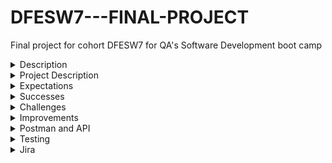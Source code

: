 # DFESW7---FINAL-PROJECT
Final project for cohort DFESW7 for QA's Software Development boot camp
<details>
  <summary> Description </Summary>

  ## Why are we doing this?

  For the final project of our DfE Software Development bootcamp we were tasked with creating a fully functioning API.

This API must include:
* Full CRUD functionality
* Sensible back-end package structure
* Unit and integration testing
* Reasonable test coverage of the API (60% minimum - 80% as a stretch goal)
* A GitHub Repository utilising a consistent feature-branch model
* The API compiled into a .jar file present in the root folder

Precise documentation of this project is also a requirement, of which this README is a part of.

### Resources used
* Java
* Spring Boot
* MySQL
* Maven
* Postman
* Jira
* GitBash
* GitHub
* Junit
</details>

<details>
  <summary> Project Description </summary>
  
### My Project - Video game repository
For my final project I decided to create a video games database. I decided on this topic because I have an active interest in gaming
so populating the database would be easy as I have a knowledge base of the subject. Each video game entity requires the following fields:
* An auto-generated ID
* A title
* A developer name
* A publisher name
* Original release date
* Platform (Console, PC) it is available on

I took some inspiration from the website GiantBomb.com which aside from being a news aggregator also acts as an encyclopedia of video games. 
I have used JPA for the repository and the data then persists inside of MySQL. I have used Postman to test my CRUD functioality and will be using
H2 as on-memory database for testing purposes
 </details> 

<details>
  <summary> Expectations </summary>
  
## How I expected the challenge to go.
I expected the challenge to be tough. In previous weeks I had struggled to grasp the importance of CRUD functionality and sending requests via Postman so
I was initally hesitant as the project spec revolved heavily around those concepts. As well, as I hadn't used MySQL much I was concerned that there would be gaps in
my knowledge that might potentially form a large blocker. However, I believed that if I was able to overcome these hurdles the rest of the project would run smoothly as the documentation side of things was something I felt comfortable with. I was also confident in my skills using Jira, GitBash, and GitHub. As I was comfortable using the aforementioned resources I felt optimistic about my ability to modularise my workflow, so I didn't overburden myself by trying to build too much code at the same time. I felt the best way to do this was to document alongside my coding, whilst also working through concepts I didn't understand well using the documents given to me by QA to reinforce my knowledge.
</details>

<details>
  <summary> Successes </summary>
  
## What went well?
Surprisingly, the challnges I described above are the parts of the project that went the smoothest for me. Being able to access the QA community website in order to re familiarise myself with the concepts proved incredibly successful and led to me being able to complete CRUD functionality and Postman communication tests being completed within the same day. This free'd up a large amount of time that I had allocated to myself in order to achieve this task so I was able to implement the stretch goal of adding a custom exception to my code. I also feel that my Jira board was incredibly useful, by being able to track tasks individually I was able to build my project in small chunks which stopped me overwhelming myself by setting unreasonable goals. The majority of Testing went well, and I was able to achieve over 80% coverage of main.
</details>
  
 <details>
  <summary> Challenges </summary>
  
## What didn't go as planned
The biggest problem I encountered was getting data to persist within MySQL. Although I was able to use Postman for my CRUD functionality I was unable to get the data to then persist outside of that in the MySQL schema. I managed to fix this by creating a new table from within my IDE to MySQL after that was able to successfully get the data to persist. I also had a smaller problem where instead of storing my data within a JPA repository, I had coded it to store within an array list but this was fairly simple problem to fix. Unfortunately, I also was accidentally doing test coverage on production instead of dev, which let to some compilation errors lkater when trying to package my app with Maven. To fix this, I checked for any persistant data in MySQL that was causing testing errors, used Postman to delete it, and then was able to succesfully package my app.

I also at one point locally messed up the feature branch of my project, and uploaded it to GitHub. After calming down I locally cloned the Develop branch into a new folder, and deleted the feature branch on Github. Using this new locally cloned folder I then created new branches to match my github repository and set the upstream to connect them. From here I was able to successfully push new commits to my repo

I also had quite a large problem getting my IDE to recognise my .jar package, which turned out to be related to me having two .gitignores, with both of them being read. This was a simple problem to fix, but a difficult one to identify. Changing the contents of my 2 gitignores allowed me to correctly stage and commit my finished .jar of my app.
</details>

<details>
  <summary> Improvements </summary>
  
## Possible improvements for future revisions of the project
In retrospect, I believe there are a couple of major improvements I could make for the next project I do, and these mainly relate to my testing and the way in which I work.
Applying a test driven development philosophy from the beginning would save me from overwhelming myself during my testing phase as I could modularise this workflow alongside the actual development of my app. Testing by far took up more time than I expected it to and this began to eat into the final documentation and packaging stages of my app. With this experience I would definitely make sure I test alongside the code I write. 
</details>

<details>
  <summary> Postman and API </summary>

  ## Postman screenshots and API output
Within my project I abstracted my CRUD functionality by using both a service and a controller class. In the following I will show the methods as they can be seen within the server class and then how they are abstracted into the controller class. As well, I will show Postman using this CRUD functionality.

### Create - addGame()

![image](https://user-images.githubusercontent.com/92368003/152183282-8f8507f4-e23b-4366-a5ce-9f044cf178ef.png)

This piece of code takes in a value of the entity game and then returns value and saves it to the repository using a depency injection of my repository interface.

![image](https://user-images.githubusercontent.com/92368003/152239809-5e9c5e76-24a2-41ba-8855-913152b2a833.png)

Abstraction to the controller class.

![image](https://user-images.githubusercontent.com/92368003/152240121-80d8b22f-be7e-4c36-ab00-524c210cef3e.png)

Postman displaying the Post request that has inputted data that matches the attributes of the entity class present within the project.

### Read - getAllGames()

![image](https://user-images.githubusercontent.com/92368003/152183879-f43a6c18-aef6-4ee3-b696-54bfe8e2e737.png)

The above creates a list within the IDE then uses a dependency injection to return all of entities within the table.

![image](https://user-images.githubusercontent.com/92368003/152240691-8d3284d2-33de-427d-95b5-919d53138e1a.png)

Abstracted method in controller class.

![image](https://user-images.githubusercontent.com/92368003/152240832-316db604-85ca-497a-9a68-2225fec987b9.png)

Get request within Postman, displaying all entities within the database

### Update - updateGames()

![image](https://user-images.githubusercontent.com/92368003/152184613-74eb4baa-4c27-44e1-9d68-87e96f74ea97.png)

Creates a variable of "update" which grabs the entity that contains the ID inputted. Using this variable we then update the attributes for the entity using "update.setX(newGame.getX())". After this new information is saved to the value "newGame" it is then retuned back to the repository.

![image](https://user-images.githubusercontent.com/92368003/152240975-b3a950e5-7629-4edb-b6e2-0dca9ab02c9e.png)

Abstracted method in controller class

![image](https://user-images.githubusercontent.com/92368003/152241275-f566ec79-65b7-4325-80b2-67e74dae4653.png)

As can be seen in the above image, the attributes can be changed by the update request, which will then relate to the tables in MySQL they relate to. The ID does not change as it is automatically generated, and allows us to see that the specific data we are changing is accurate to the ID we input.

### Delete - removeGame()

![image](https://user-images.githubusercontent.com/92368003/152186883-4330a1a6-cbe3-4dd2-8b87-ad840a58f97b.png)

Delete method is set as a boolean so that Postman will return a true if the entity has been deleted properly. The repository deletes by the ID given and then a variable of "exists" is created which checks the repository for the ID that has been deleted. If the ID doesn't exists, it then returns true if the ID no longer exists.

![image](https://user-images.githubusercontent.com/92368003/152243051-2db00070-b7bb-4071-ad8a-352957706d48.png)

Abstracted method in the controller class

![image](https://user-images.githubusercontent.com/92368003/152243141-0627505f-a78b-4a8a-94ab-525e05a40755.png)

As mentioned above, as the ID no longer exists the boolean in the method returns true.

## Database screenshots

![image](https://user-images.githubusercontent.com/92368003/152246993-49e87ae1-8e56-4228-946e-0242f34ea3a0.png)

The above image is for posterity, to show the database is empty before I demonstrate that the data posted by my CRUD functionality persists within MySQL.

### Create

![image](https://user-images.githubusercontent.com/92368003/152247821-7e39556c-0faf-4fd6-aff6-ffb1d2cf8d09.png)

Post request in Postman.

![image](https://user-images.githubusercontent.com/92368003/152247878-20947942-1740-4ff8-884b-a56ed17ea212.png)

Data persisting within MySQL.

### Read

![image](https://user-images.githubusercontent.com/92368003/152248825-4b19f18a-53fb-4d00-9213-fbe055b86b06.png)

Added new entities in Postman for the purpose of showing a Get request

![image](https://user-images.githubusercontent.com/92368003/152248951-ee2d3aae-373e-4e09-baf0-31fea9d2039a.png)

Then the resulting entities persisting within MySQL

### Update

![image](https://user-images.githubusercontent.com/92368003/152249669-8f2518ec-578d-432f-88a8-3662c4043520.png)

Update done by utilising a Post request in Postman, changing the entitiy related to ID 7

![image](https://user-images.githubusercontent.com/92368003/152249755-9f44e03e-8460-4420-906f-969408f887f0.png)

Update persisting within MySQL, which shows that only the data related to ID 7 has been changed, whilst the previous data persists.

### Delete

![image](https://user-images.githubusercontent.com/92368003/152249944-9c67169e-df7f-4e55-b8b4-e35e83a280fd.png)

Delete request within Postman, deleting entity of ID 7 that was updated in the previous section

![image](https://user-images.githubusercontent.com/92368003/152250081-38db066f-4f93-47e1-8fa8-a117de00b330.png)

Delete persisting with MySQL, entity of ID 7 has been deleted
</details>
  
  <details>
  <summary> Testing </summary>

  ## Test coverage screenshots

![image](https://user-images.githubusercontent.com/92368003/152544954-fcf86a96-99ac-44b1-a645-3194d8563091.png)

Above shows my test coverage covering over 80% of Main.
 </details>

<details>
  <summary> Jira </summary>

  ## Jira board
[Final Project Jira board](https://dwc342.atlassian.net/jira/software/projects/D7FP/boards/3)
</details>
